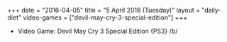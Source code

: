 +++
date = "2016-04-05"
title = "5 April 2016 (Tuesday)"
layout = "daily-diet"
video-games = ["devil-may-cry-3-special-edition"]
+++


* Video Game: Devil May Cry 3 Special Edition {PS3} /b/